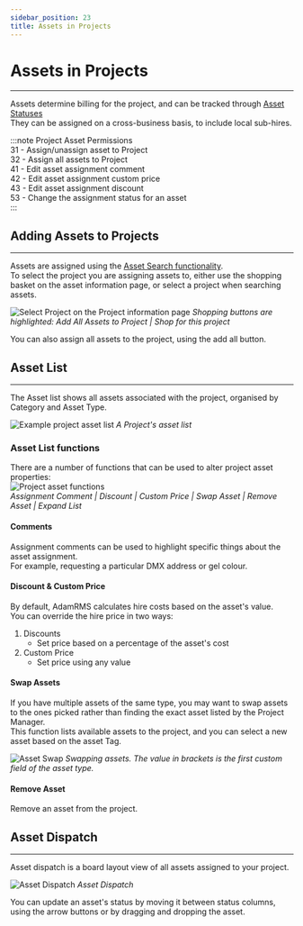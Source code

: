 ```yaml
---
sidebar_position: 23
title: Assets in Projects
---
```


# Assets in Projects
---

Assets determine billing for the project, and can be tracked through [Asset Statuses](../business/business-settings.md#basic-settings)  
They can be assigned on a cross-business basis, to include local sub-hires.

:::note Project Asset Permissions  
31 - Assign/unassign asset to Project  	
32 - Assign all assets to Project  
41 - Edit asset assignment comment  
42 - Edit asset assignment custom price  
43 - Edit asset assignment discount  
53 - Change the assignment status for an asset  
:::

## Adding Assets to Projects
---
Assets are assigned using the [Asset Search functionality](../assets/finding-assets).  
To select the project you are assigning assets to, either use the shopping basket on the asset information page, or select a project when searching assets.

![Select Project on the Project information page](/img/tutorial/projects/assets-shopping.png)
*Shopping buttons are highlighted: Add All Assets to Project | Shop for this project*

You can also assign all assets to the project, using the add all button.


## Asset List
---

The Asset list shows all assets associated with the project, organised by Category and Asset Type.  

![Example project asset list](/img/tutorial/projects/assets-list.png)
*A Project's asset list*

### Asset List functions

There are a number of functions that can be used to alter project asset properties:  
![Project asset functions](/img/tutorial/projects/assets-functions.png)  
*Assignment Comment | Discount | Custom Price | Swap Asset | Remove Asset | Expand List*

#### Comments
Assignment comments can be used to highlight specific things about the asset assignment.  
For example, requesting a particular DMX address or gel colour.

#### Discount & Custom Price  
By default, AdamRMS calculates hire costs based on the asset's value.   
You can override the hire price in two ways:
1. Discounts
   - Set price based on a percentage of the asset's cost
2. Custom Price
   - Set price using any value

#### Swap Assets
If you have multiple assets of the same type, you may want to swap assets to the ones picked rather than finding the exact asset listed by the Project Manager.  
This function lists available assets to the project, and you can select a new asset based on the asset Tag.

![Asset Swap](/img/tutorial/projects/assets-swap.png)
*Swapping assets. The value in brackets is the first custom field of the asset type.*

#### Remove Asset
Remove an asset from the project.

## Asset Dispatch
---

Asset dispatch is a board layout view of all assets assigned to your project.  

![Asset Dispatch](/img/tutorial/projects/assets-dispatch.png)
*Asset Dispatch*

You can update an asset's status by moving it between status columns, using the arrow buttons or by dragging and dropping the asset. 
